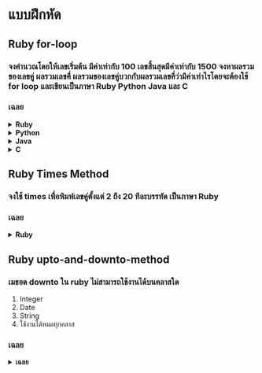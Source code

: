 # แบบฝึกหัด
##  Ruby for-loop

### จงคำนวณโดยให้เลขเริ่มต้น มีค่าเท่ากับ 100 เลขสิ้นสุดมีค่าเท่ากับ 1500 จงหาผลรวมของเลขคู่ ผลรวมเลขคี่ ผลรวมของเลขคู่บวกกับผลรวมเลขคี่ว่ามีค่าเท่าไรโดยจะต้องใช้ for loop และเขียนเป็นภาษา Ruby Python Java และ C

### เฉลย
<details close>
   <summary><b> Ruby</b></summary>
    
```ruby
start = 100
end_num = 1500
sum_even = 0
sum_odd = 0

for i in start..end_num
  if i % 2 == 0
    sum_even += i
  else
    sum_odd += i
  end
end

total = sum_even + sum_odd

puts "Sum of even = #{sum_even}"
puts "Sum of odd  = #{sum_odd}"
puts "Total sum   = #{total}"
 ```
        
</details>

<details close>
   <summary><b> Python</b></summary>
    
```python
start, end = 100, 1500
sum_even = 0
sum_odd = 0

for i in range(start, end+1):
    if i % 2 == 0:
        sum_even += i
    else:
        sum_odd += i

total = sum_even + sum_odd

print("Sum of even =", sum_even)
print("Sum of odd  =", sum_odd)
print("Total sum   =", total)
 ```
        
</details>

<details close>
   <summary><b> Java</b></summary>
    
```java
public class SumEvenOddTotal {
    public static void main(String[] args) {
        int start = 100;
        int end = 1500;

        int sumEven = 0, sumOdd = 0;
        for (int i = start; i <= end; i++) {
            if (i % 2 == 0) {
                sumEven += i;
            } else {
                sumOdd += i;
            }
        }
        int total = sumEven + sumOdd;

        System.out.println("Sum of even = " + sumEven);
        System.out.println("Sum of odd  = " + sumOdd);
        System.out.println("Total sum   = " + total);
    }
}
 ```
        
</details>

<details close>
   <summary><b> C</b></summary>
    
```c
#include <stdio.h>
int main() {
    int start = 100, end = 1500;
    int sumEven = 0, sumOdd = 0;

    for (int i = start; i <= end; i++) {
        if (i % 2 == 0) {
            sumEven += i;
        } else {
            sumOdd += i;
        }
    }

    int total = sumEven + sumOdd;

    printf("Sum of even = %d\n", sumEven);
    printf("Sum of odd  = %d\n", sumOdd);
    printf("Total sum   = %d\n", total);

    return 0;
}
 ```
</details> 


## Ruby Times Method

### จงใช้ times เพื่อพิมพ์เลขคู่ตั้งแต่ 2 ถึง 20 ทีละบรรทัด เป็นภาษา Ruby

### เฉลย
<details close>
   <summary><b> Ruby</b></summary>
    
```ruby
   10.times do |i|
     puts (i + 1) * 2
   enก
 ```
        
</details>

##  Ruby upto-and-downto-method
### เมธอด downto ใน ruby ไม่สามารถใช้งานได้บนคลาสใด
1. Integer
2. Date
3. String
4. ใช้งานได้หมดทุกคลาส
### เฉลย
<details close>
   <summary><b>เฉลย</b></summary>
 <pre>3. เพราะเมธอด downto สามารถใช้งานได้บนคลาส Integer และ Date แต่ไม่สามารถใช้กับ String ได้
 </pre>
</details>

